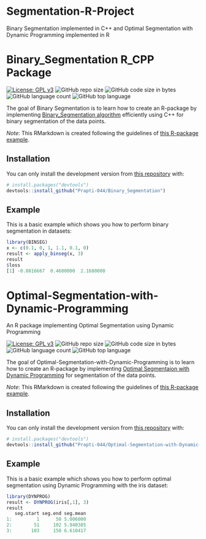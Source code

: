 # Segmentation-R-Project
Binary Segmentation implemented in C++ and Optimal Segmentation with Dynamic Programming implemented in R


<!-- README.md is generated from README.Rmd. Please edit that file -->

# Binary_Segmentation R_CPP Package

<!-- badges: start -->

[![License: GPL
v3](https://img.shields.io/badge/License-GPLv3-blue.svg)](https://www.gnu.org/licenses/gpl-3.0)
![GitHub repo
size](https://img.shields.io/github/repo-size/Prapti-044/Binary_Segmentation)
![GitHub code size in
bytes](https://img.shields.io/github/languages/code-size/Prapti-044/Binary_Segmentation)
![GitHub language
count](https://img.shields.io/github/languages/count/Prapti-044/Binary_Segmentation)
![GitHub top
language](https://img.shields.io/github/languages/top/Prapti-044/Binary_Segmentation)
<!-- badges: end -->

The goal of Binary Segmentation is to learn how to create an R-package by
implementing [Binary_Segmentation
algorithm](https://arxiv.org/abs/1801.00718) efficiently
using C++ for binary segmentation of the data points.

*Note*: This RMarkdown is created following the guidelines of [this
R-package example](https://github.com/mvuorre/exampleRPackage).

## Installation

You can only install the development version from [this
repository](https://github.com/Prapti-044/Binary_Segmentation) with:

``` r
# install.packages("devtools")
devtools::install_github("Prapti-044/Binary_Segmentation")
```

## Example

This is a basic example which shows you how to perform binary segmentation in datasets:

``` r
library(BINSEG)
x <- c(0.1, 0, 1, 1.1, 0.1, 0)
result <- apply_binseg(x, 3)
result
$loss
[1] -0.8816667  0.4600000  2.1680000

```


<!-- README.md is generated from README.Rmd. Please edit that file -->

# Optimal-Segmentation-with-Dynamic-Programming
An R package implementing Optimal Segmentation using Dynamic Programming

<!-- badges: start -->

[![License: GPL
v3](https://img.shields.io/badge/License-GPLv3-blue.svg)](https://www.gnu.org/licenses/gpl-3.0)
![GitHub repo
size](https://img.shields.io/github/repo-size/Prapti-044/Optimal-Segmentation-with-Dynamic-Programming)
![GitHub code size in
bytes](https://img.shields.io/github/languages/code-size/Prapti-044/Optimal-Segmentation-with-Dynamic-Programming)
![GitHub language
count](https://img.shields.io/github/languages/count/Prapti-044/Optimal-Segmentation-with-Dynamic-Programming)
![GitHub top
language](https://img.shields.io/github/languages/top/Prapti-044/Optimal-Segmentation-with-Dynamic-Programming)
<!-- badges: end -->

The goal of Optimal-Segmentation-with-Dynamic-Programming is to learn how to create an R-package by
implementing [Optimal Segmentaion with Dynamic Programming](https://arxiv.org/abs/1801.00718) for
segmentation of the data points.

*Note*: This RMarkdown is created following the guidelines of [this
R-package example](https://github.com/mvuorre/exampleRPackage).

## Installation

You can only install the development version from [this
repository](https://github.com/Prapti-044/Optimal-Segmentation-with-Dynamic-Programming) with:

``` r
# install.packages("devtools")
devtools::install_github("Prapti-044/Optimal-Segmentation-with-Dynamic-Programming")
```

## Example

This is a basic example which shows you how to perform optimal segmentation using Dynamic Programming with the iris dataset:

``` r
library(DYNPROG)
result <- DYNPROG(iris[,1], 3)
result
   seg.start seg.end seg.mean
1:         1      50 5.006000
2:        51     102 5.940385
3:       103     150 6.610417
```

